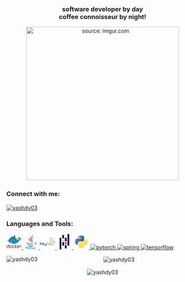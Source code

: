 <h3 align="center">software developer by day <br>coffee connoisseur by night!</h3>
<div id="header" align="center">
  <a href="https://imgur.com/oKGXMYE"><img src="https://i.imgur.com/oKGXMYE.jpg" title="source: imgur.com" height="400" width="400" /></a>
<h3 align="left">Connect with me:</h3>
<p align="left">
<a href="https://linkedin.com/in/yashdy03" target="blank"><img align="center" src="" alt="yashdy03" height="30" width="40" /></a>
</p>

<h3 align="left">Languages and Tools:</h3>
<p align="left"> <a href="https://www.docker.com/" target="_blank" rel="noreferrer"> <img src="https://raw.githubusercontent.com/devicons/devicon/master/icons/docker/docker-original-wordmark.svg" alt="docker" width="40" height="40"/> </a> <a href="https://www.java.com" target="_blank" rel="noreferrer"> <img src="https://raw.githubusercontent.com/devicons/devicon/master/icons/java/java-original.svg" alt="java" width="40" height="40"/> </a> <a href="https://www.mysql.com/" target="_blank" rel="noreferrer"> <img src="https://raw.githubusercontent.com/devicons/devicon/master/icons/mysql/mysql-original-wordmark.svg" alt="mysql" width="40" height="40"/> </a> <a href="https://pandas.pydata.org/" target="_blank" rel="noreferrer"> <img src="https://raw.githubusercontent.com/devicons/devicon/2ae2a900d2f041da66e950e4d48052658d850630/icons/pandas/pandas-original.svg" alt="pandas" width="40" height="40"/> </a> <a href="https://www.python.org" target="_blank" rel="noreferrer"> <img src="https://raw.githubusercontent.com/devicons/devicon/master/icons/python/python-original.svg" alt="python" width="40" height="40"/> </a> <a href="https://pytorch.org/" target="_blank" rel="noreferrer"> <img src="https://www.vectorlogo.zone/logos/pytorch/pytorch-icon.svg" alt="pytorch" width="40" height="40"/> </a> <a href="https://spring.io/" target="_blank" rel="noreferrer"> <img src="https://www.vectorlogo.zone/logos/springio/springio-icon.svg" alt="spring" width="40" height="40"/> </a> <a href="https://www.tensorflow.org" target="_blank" rel="noreferrer"> <img src="https://www.vectorlogo.zone/logos/tensorflow/tensorflow-icon.svg" alt="tensorflow" width="40" height="40"/> </a> </p>

<p><img align="left" src="https://github-readme-stats.vercel.app/api/top-langs?username=yashdy03&show_icons=true&locale=en&layout=compact" alt="yashdy03" /></p>

<p>&nbsp;<img align="center" src="https://github-readme-stats.vercel.app/api?username=yashdy03&show_icons=true&locale=en" alt="yashdy03" /></p>

<p><img align="center" src="https://github-readme-streak-stats.herokuapp.com/?user=yashdy03&" alt="yashdy03" /></p>
